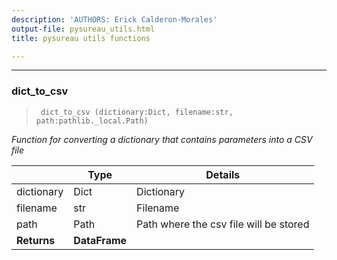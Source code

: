 ```yaml
---
description: 'AUTHORS: Erick Calderon-Morales'
output-file: pysureau_utils.html
title: pysureau utils functions

---
```



<!-- WARNING: THIS FILE WAS AUTOGENERATED! DO NOT EDIT! -->

---

### dict_to_csv

>      dict_to_csv (dictionary:Dict, filename:str, path:pathlib._local.Path)

*Function for converting a dictionary that contains parameters into a CSV file*

|    | **Type** | **Details** |
| -- | -------- | ----------- |
| dictionary | Dict | Dictionary |
| filename | str | Filename |
| path | Path | Path where the csv file will be stored |
| **Returns** | **DataFrame** |  |


